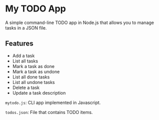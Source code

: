 # My TODO App

A simple command-line TODO app in Node.js that allows you to manage tasks in a JSON file.


## Features

- Add a task
- List all tasks
- Mark a task as done
- Mark a task as undone
- List all done tasks
- List all undone tasks
- Delete a task
- Update a task description


`mytodo.js`: CLI app implemented in Javascript.

`todos.json`: File that contains TODO items.

